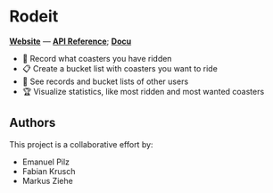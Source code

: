 # Rodeit

**[Website](https://rodeit.mabezi.de/)** &mdash; **[API Reference](https://emonadeo.github.io/rodeit/)**; **[Docu](documentation.md)**

- 🎢 Record what coasters you have ridden
- 📋 Create a bucket list with coasters you want to ride
- 🙋 See records and bucket lists of other users
- 🏆 Visualize statistics, like most ridden and most wanted coasters

## Authors

This project is a collaborative effort by:

- Emanuel Pilz
- Fabian Krusch
- Markus Ziehe

